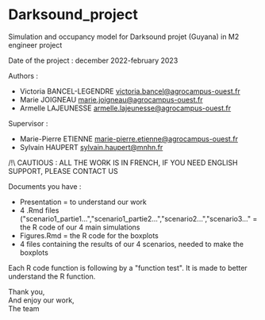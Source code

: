 # Darksound_project
Simulation and occupancy model for Darksound projet (Guyana) in M2 engineer project

Date of the project : december 2022-february 2023  

Authors :  
- Victoria BANCEL-LEGENDRE victoria.bancel@agrocampus-ouest.fr  
- Marie JOIGNEAU marie.joigneau@agrocampus-ouest.fr  
- Armelle LAJEUNESSE armelle.lajeunesse@agrocampus-ouest.fr  

Supervisor :  
- Marie-Pierre ETIENNE marie-pierre.etienne@agrocampus-ouest.fr  
- Sylvain HAUPERT sylvain.haupert@mnhn.fr  

/!\ CAUTIOUS : ALL THE WORK IS IN FRENCH, IF YOU NEED ENGLISH SUPPORT, PLEASE CONTACT US  

Documents you have :  
- Presentation = to understand our work  
- 4 .Rmd files ("scenario1_partie1...","scenario1_partie2...","scenario2...","scenario3..." = the R code of our 4 main simulations  
- Figures.Rmd = the R code for the boxplots  
- 4 files containing the results of our 4 scenarios, needed to make the boxplots

Each R code function is following by a "function test". It is made to better understand the R function.  

Thank you,  
And enjoy our work,  
The team  
